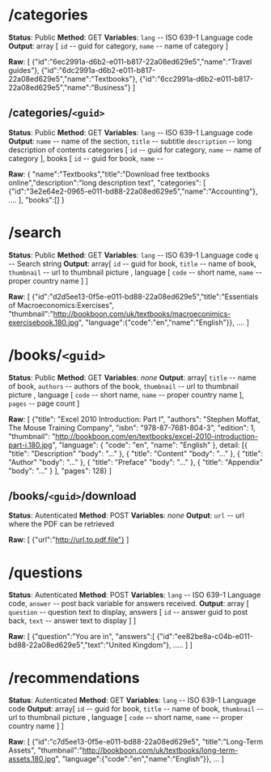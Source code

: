 # /categories
__Status__: Public
__Method__: GET
__Variables__:  `lang`  -- ISO 639-1 Language code
__Output__: array [ `id` -- guid for category, `name` -- name of category ]

__Raw__:
	[ 
		{"id":"6ec2991a-d6b2-e011-b817-22a08ed629e5","name":"Travel guides"},
		{"id":"6dc2991a-d6b2-e011-b817-22a08ed629e5","name":"Textbooks"},
		{"id":"6cc2991a-d6b2-e011-b817-22a08ed629e5","name":"Business"}
	]

## /categories/`<guid>`
__Status__: Public
__Method__: GET
__Variables__:  `lang`  -- ISO 639-1 Language code
__Output__: `name` -- name of the section,
`title` -- subtitle
`description` -- long description of contents
categories [ `id` -- guid for category, `name` -- name of category ],
books [ `id` -- guid for book,
`name` --

__Raw__:
	{
		"name":"Textbooks","title":"Download free textbooks online","description":"long description text",
		"categories":
		[
				{"id":"3e2e64e2-0965-e011-bd88-22a08ed629e5","name":"Accounting"}, ....
		],
		"books":[]
	}

# /search
__Status__: Public
__Method__: GET
__Variables__: `lang`  -- ISO 639-1 Language code
`q`  -- Search string 
__Output__:  array[ `id` -- guid for book, `title` -- name of book, `thumbnail` -- url to thumbnail picture , language [ `code` -- short name,  `name` -- proper country name ] ]

__Raw__:
	[ 
		{"id":"d2d5ee13-0f5e-e011-bd88-22a08ed629e5","title":"Essentials of Macroeconomics:Exercises",
		"thumbnail":"http://bookboon.com/uk/textbooks/macroeconimics-exercisebook.180.jpg",
		"language":{"code":"en","name":"English"}},
		....
	]

# /books/`<guid>`
__Status__: Public
__Method__: GET
__Variables__: *none*
__Output__:  array[ `title` -- name of book, `authors` -- authors of the book, `thumbnail` -- url to thumbnail picture , language [ `code` -- short name,  `name` -- proper country name ], `pages` -- page count ]

__Raw__:
	[ 
		{"title": "Excel 2010 Introduction: Part I",
		"authors": "Stephen Moffat, The Mouse Training Company",
		"isbn": "978-87-7681-804-3",
		"edition": 1,
		"thumbnail": "http://bookboon.com/en/textbooks/excel-2010-introduction-part-i.180.jpg",
		"language": {
			"code": "en",
			"name": "English"
		},
		detail: [{
			"title": "Description"
			"body": "..."
			}, {
			"title": "Content"
			"body": "..."
			}, {
			"title": "Author"
			"body": "..."
			}, {
			"title": "Preface"
			"body": "..."
			}, {
			"title": "Appendix"
			"body": "..."
			}
		],
		"pages": 128}
	]

## /books/`<guid>`/download
__Status__: Autenticated
__Method__: POST
__Variables__: *none*
__Output__: `url` -- url where the PDF can be retrieved

__Raw__:
	[ 
		{"url":"http://url.to.pdf.file"}
	]

# /questions
__Status__: Autenticated
__Method__: POST
__Variables__: `lang`  -- ISO 639-1 Language code,
`answer` -- post back variable for answers received.
__Output__: array [ `question` -- question text to display, answers [ `id` -- answer guid to post back, `text` -- answer text to display ] ] 

__Raw__:
	[ 
		{"question":"You are in",
		"answers":[
			{"id":"ee82be8a-c04b-e011-bd88-22a08ed629e5","text":"United Kingdom"},
			.....
		]
	]



# /recommendations
__Status__: Autenticated
__Method__: GET
__Variables__: `lang`  -- ISO 639-1 Language code
__Output__:  array[ `id` -- guid for book, `title` -- name of book, `thumbnail` -- url to thumbnail picture , language [ `code` -- short name,  `name` -- proper country name ] ]

__Raw__:
	[ 
		{"id":"c7d5ee13-0f5e-e011-bd88-22a08ed629e5",
		"title":"Long-Term Assets",
		"thumbnail":"http://bookboon.com/uk/textbooks/long-term-assets.180.jpg",
		"language":{"code":"en","name":"English"}}, ...
	]

